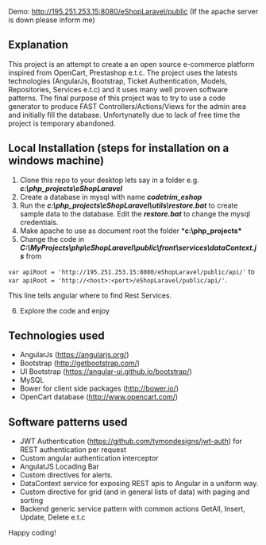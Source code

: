 Demo: http://195.251.253.15:8080/eShopLaravel/public 
(If the apache server is down please inform me)

## Explanation
This project is an attempt to create a an open source e-commerce platform inspired from OpenCart, Prestashop e.t.c. The project uses the latests technologies (AngularJs, Bootstrap, Ticket Authentication, Models, Repositories, Services e.t.c) and it uses many well proven software patterns. The final purpose of this project was to try to use a code generator to produce FAST Controllers/Actions/Views for the admin area and initially fill the database. Unfortynatelly due to lack of free time the project is temporary abandoned.

## Local Installation (steps for installation on a windows machine)

1. Clone this repo to your desktop lets say in a folder e.g. ***c:\php_projects\eShopLaravel***
2. Create a database in mysql with name ***codetrim_eshop***
3. Run the ***c:\php_projects\eShopLaravel\utils\restore.bat*** to create sample data to the database. Edit the ***restore.bat*** to change the mysql credentials.
4. Make apache to use as document root the folder ***c:\php_projects\***
5. Change the code in ***C:\MyProjects\php\eShopLaravel\public\front\services\dataContext.js*** from 

 ```var apiRoot = 'http://195.251.253.15:8080/eShopLaravel/public/api/'``` to 
 ```var apiRoot = 'http://<host>:<port>/eShopLaravel/public/api/'```. 
 
 This line tells angular where to find Rest Services.
 
 
6. Explore the code and enjoy


## Technologies used

- AngularJs (https://angularjs.org/)
- Bootstrap (http://getbootstrap.com/)
- UI Bootstrap (https://angular-ui.github.io/bootstrap/)
- MySQL
- Bower for client side packages (http://bower.io/)
- OpenCart database (http://www.opencart.com/) 

## Software patterns used
- JWT Authentication (https://github.com/tymondesigns/jwt-auth) for REST authentication per request
- Custom angular authentication interceptor
- AngulatJS Locading Bar
- Custom directives for alerts.
- DataContext service for exposing REST apis to Angular in a uniform way.
- Custom directive for grid (and in general lists of data) with paging and sorting
- Backend generic service pattern with common actions GetAll, Insert, Update, Delete e.t.c 

Happy coding!
